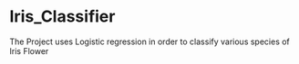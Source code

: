 # Iris_Classifier
The Project uses Logistic regression in order to classify various species of Iris Flower 
